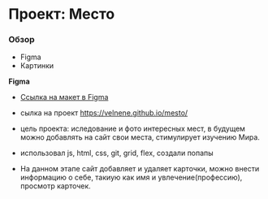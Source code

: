 # Проект: Место

### Обзор

* Figma
* Картинки

**Figma**

* [Ссылка на макет в Figma](https://www.figma.com/file/2cn9N9jSkmxD84oJik7xL7/JavaScript.-Sprint-4?node-id=0%3A1)

* сылка на проект  https://velnene.github.io/mesto/

* цель проекта: иследование и фото интересных мест, в будущем можно добавлять на сайт свои места, стимулирует изучению Мира.

* использовал js, html, css, git, grid, flex, создали попапы

* На данном этапе сайт добавляет и удаляет карточки, можно внести информацию о себе, такиую как имя и увлечение(профессию), просмотр карточек.
